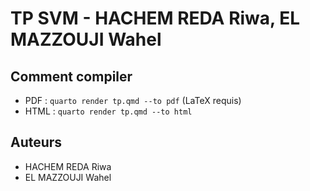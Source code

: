 # TP SVM - HACHEM REDA Riwa, EL MAZZOUJI Wahel

## Comment compiler
- PDF : `quarto render tp.qmd --to pdf` (LaTeX requis)
- HTML : `quarto render tp.qmd --to html`

## Auteurs
- HACHEM REDA Riwa
- EL MAZZOUJI Wahel
